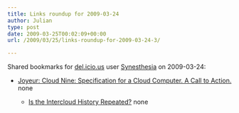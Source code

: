 ```yaml
---
title: Links roundup for 2009-03-24
author: Julian
type: post
date: 2009-03-25T00:02:09+00:00
url: /2009/03/25/links-roundup-for-2009-03-24-3/

---
```

Shared bookmarks for [del.icio.us][1] user [Synesthesia][2] on 2009-03-24:

  * [Joyeur: Cloud Nine: Specification for a Cloud Computer. A Call to Action.][3] 
    none</li> 
    
      * [Is the Intercloud History Repeated?][4] 
        none</li> </ul>

 [1]: https://del.icio.us/
 [2]: https://del.icio.us/synesthesia
 [3]: https://www.joyeur.com/2008/05/08/cloud-nine-specification-for-a-cloud-computer-a-call-to-action
 [4]: https://blogs.cisco.com/datacenter/comments/is_the_intercloud_history_repeated